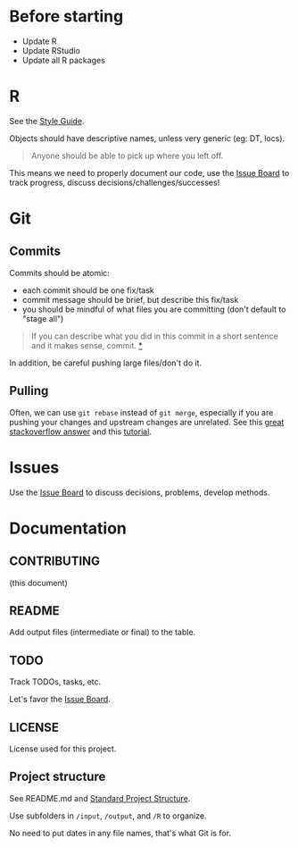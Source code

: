 # Before starting

* Update R
* Update RStudio
* Update all R packages

# R
See the [Style Guide](https://gitlab.com/WEEL_grp/core/blob/master/Guides/R%20Style%20Guide/R_Style_Guide.pdf). 

Objects should have descriptive names, unless very generic (eg: DT, locs). 

> Anyone should be able to pick up where you left off.

This means we need to properly document our code, use the [Issue Board](https://gitlab.com/WEEL_grp/ewc/issues) to track progress, discuss decisions/challenges/successes!

# Git
## Commits
Commits should be atomic:

* each commit should be one fix/task
* commit message should be brief, but describe this fix/task
* you should be mindful of what files you are committing (don't default to "stage all")

> If you can describe what you did in this commit in a short sentence and it makes sense, commit. [*](https://stackoverflow.com/questions/38155592/atomic-commits-best-practice)


In addition, be careful pushing large files/don't do it. 

## Pulling
Often, we can use `git rebase` instead of `git merge`, especially if you are pushing your changes and upstream changes are unrelated. See this [great stackoverflow answer](https://stackoverflow.com/a/804156/3481674) and this [tutorial](https://www.atlassian.com/git/tutorials/merging-vs-rebasing). 


# Issues
Use the [Issue Board](https://gitlab.com/WEEL_grp/ewc/issues) to discuss decisions, problems, develop methods. 

<!-- labels, separate boards --> 

# Documentation
## CONTRIBUTING
(this document)


## README
Add output files (intermediate or final) to the table. 

##  TODO
Track TODOs, tasks, etc. 

Let's favor the [Issue Board](https://gitlab.com/WEEL_grp/ewc/issues).  

## LICENSE
License used for this project. 


## Project structure 
See README.md and [Standard Project Structure](https://gitlab.com/WEEL_grp/core/tree/master/Guides/Standard%20Project%20Structure). 

Use subfolders in `/input`, `/output`, and `/R` to organize. 

No need to put dates in any file names, that's what Git is for. 
